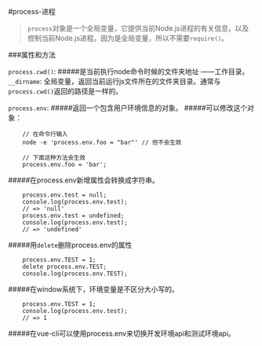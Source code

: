 #process-进程
> `process`对象是一个全局变量，它提供当前Node.js进程的有关信息，以及控制当前Node.js进程。因为是全局变量，所以不需要`require()`。

###属性和方法

`process.cwd()`: 
#####是当前执行node命令时候的文件夹地址 ——工作目录。`__dirname`: 全局变量，返回当前运行js文件所在的文件夹目录。通常与`process.cwd()`返回的路径是一样的。

`process.env`: 
#####返回一个包含用户环境信息的对象。
#####可以修改这个对象：

```
    // 在命令行输入
    node -e 'process.env.foo = "bar"' // 但不会生效

    // 下面这种方法会生效
    process.env.foo = 'bar';
```

#####在process.env新增属性会转换成字符串。

```
    process.env.test = null;
    console.log(process.env.test);
    // => 'null'
    process.env.test = undefined;
    console.log(process.env.test);
    // => 'undefined'
```
#####用`delete`删除process.env的属性

```
    process.env.TEST = 1;
    delete process.env.TEST;
    console.log(process.env.TEST);
```

#####在window系统下，环境变量是不区分大小写的。

```
    process.env.TEST = 1;
    console.log(process.env.test);
    // => 1
```

#####在vue-cli可以使用process.env来切换开发环境api和测试环境api。
